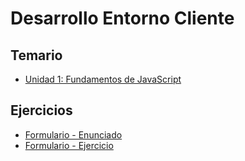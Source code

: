 # Desarrollo Entorno Cliente

## Temario
<ul>
    <li>
        <a href="/DEW/Unidad 1/README.md">
            Unidad 1: Fundamentos de JavaScript
        </a>
    </li>
</ul>

## Ejercicios

<ul>
    <li>
        <a href="/DEW/UT04-01/index.html">
            Formulario - Enunciado
        </a>
    </li>
    <li>
        <a href="/DEW/UT04-01/index.html">
            Formulario - Ejercicio 
        </a>
    </li>
</ul>